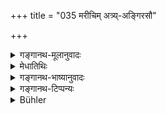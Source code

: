+++
title = "035 मरीचिम् अत्र्य्-अङ्गिरसौ"

+++

<details><summary>गङ्गानथ-मूलानुवादः</summary>

Being desirous of bringing into existence the (various kinds of) created beings, I, at the very outset, performed most arduous austerities and called into being the ten great sages, the directors of all created things; (34)—viz: Marīci, Atri, Aṅgiras, Pulastya, Pulaha, Kratu, Pracetas, Vaśiṣṭha, Bhṛgu and also Nārada.—(35)
</details>

<details><summary>मेधातिथिः</summary>

> **एते मनूंस् तु सप्तान्यान् असृजन् भूरितेजसः ।**
</details>

<details><summary>गङ्गानथ-भाष्यानुवादः</summary>

‘*I called into being*,’—produced,—‘*the ten Great sages*,’ who are
‘*the directors of all created things*’;— ‘*at the very outset, having
performed most arduous austerities*’—austerities that were performed
with great difficulty; *i.e*., which bring suffering and take a long
time.

The ten great sages are mentioned by name (in verse 35).—(34-35)
</details>

<details><summary>गङ्गानथ-टिप्पन्यः</summary>

These are quoted in Hemādri-Dāna, p. 242, as describing the ‘munis’,
sages. It reads ‘*dustaram*’ for ‘*duścaram*’, and ‘*āṅgirasam*’ for
‘*aṅgirasam*’.
</details>

<details><summary>Bühler</summary>

035	Mariki, Atri, Angiras, Pulastya, Pulaha, Kratu, Praketas, Vasishtha, Bhrigu, and Narada.
</details>
